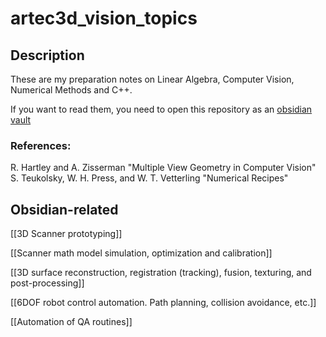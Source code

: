 # artec3d_vision_topics

## Description

These are my preparation notes on Linear Algebra, Computer Vision, Numerical Methods and C++. 

If you want to read them, you need to open this repository as an [obsidian vault](https://obsidian.md/)

### References: 
R. Hartley and A. Zisserman "Multiple View Geometry in Computer Vision"  
S. Teukolsky, W. H. Press, and W. T. Vetterling "Numerical Recipes"

## Obsidian-related

[[3D Scanner prototyping]]

[[Scanner math model simulation, optimization and calibration]]

[[3D surface reconstruction, registration (tracking), fusion, texturing, and post-processing]]

[[6DOF robot control automation. Path planning, collision avoidance, etc.]]

[[Automation of QA routines]]

